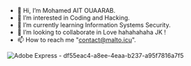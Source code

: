 - 👋 Hi, I’m Mohamed AIT OUAARAB.
- 👀 I’m interested in Coding and Hacking.
- 🌱 I’m currently learning Information Systems Security.
- 💞️ I’m looking to collaborate in Love hahahahaha JK !
- 📫 How to reach me "contact@malto.icu".
  
![Adobe Express - df55eac4-a8ee-4eaa-b237-a95f7816a7f5](https://github.com/user-attachments/assets/7ee82f80-e4b3-4672-ba10-b254d1df1a13)

<!---
MALTOisHERE/MALTOisHERE is a ✨ special ✨ repository because its `README.md` (this file) appears on your GitHub profile.
You can click the Preview link to take a look at your changes.
--->
